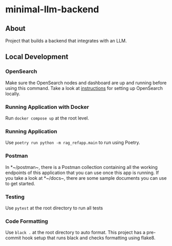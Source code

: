 # minimal-llm-backend

## About 
Project that builds a backend that integrates with an LLM.

## Local Development

### OpenSearch
Make sure the OpenSearch nodes and dashboard are up and running before using this command. Take a look at [instructions](rag_refapp/api/opensearch/README.md) for
setting up OpenSearch locally.

### Running Application with Docker
Run `docker compose up` at the root level. 

### Running Application
Use `poetry run python -m rag_refapp.main` to run using Poetry.

### Postman
In *~/postman~, there is a Postman collection containing all the working endpoints of this application that you can use
once this app is running. If you take a look at *~/docs~, there are some sample documents you can use to get started.

### Testing
Use `pytest` at the root directory to run all tests

### Code Formatting
Use `black .` at the root directory to auto format. This project
has a pre-commit hook setup that runs black and checks formatting using
flake8. 